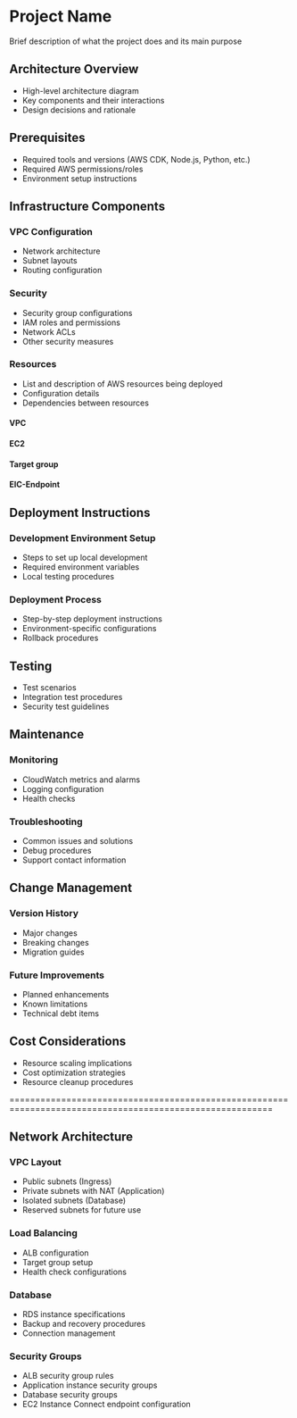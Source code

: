 # Project Name
Brief description of what the project does and its main purpose

## Architecture Overview
- High-level architecture diagram
- Key components and their interactions
- Design decisions and rationale

## Prerequisites
- Required tools and versions (AWS CDK, Node.js, Python, etc.)
- Required AWS permissions/roles
- Environment setup instructions

## Infrastructure Components
### VPC Configuration
- Network architecture
- Subnet layouts
- Routing configuration

### Security
- Security group configurations
- IAM roles and permissions
- Network ACLs
- Other security measures

### Resources
- List and description of AWS resources being deployed
- Configuration details
- Dependencies between resources

#### VPC

#### EC2 

#### Target group

#### EIC-Endpoint


## Deployment Instructions
### Development Environment Setup
- Steps to set up local development
- Required environment variables
- Local testing procedures

### Deployment Process
- Step-by-step deployment instructions
- Environment-specific configurations
- Rollback procedures

## Testing
- Test scenarios
- Integration test procedures
- Security test guidelines

## Maintenance
### Monitoring
- CloudWatch metrics and alarms
- Logging configuration
- Health checks

### Troubleshooting
- Common issues and solutions
- Debug procedures
- Support contact information

## Change Management
### Version History
- Major changes
- Breaking changes
- Migration guides

### Future Improvements
- Planned enhancements
- Known limitations
- Technical debt items

## Cost Considerations
- Resource scaling implications
- Cost optimization strategies
- Resource cleanup procedures


=========================================================================================================

## Network Architecture
### VPC Layout
- Public subnets (Ingress)
- Private subnets with NAT (Application)
- Isolated subnets (Database)
- Reserved subnets for future use

### Load Balancing
- ALB configuration
- Target group setup
- Health check configurations

### Database
- RDS instance specifications
- Backup and recovery procedures
- Connection management

### Security Groups
- ALB security group rules
- Application instance security groups
- Database security groups
- EC2 Instance Connect endpoint configuration

